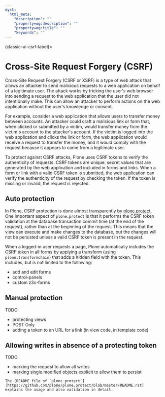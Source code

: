 ```yaml
---
myst:
  html_meta:
    "description": ""
    "property=og:description": ""
    "property=og:title": ""
    "keywords": ""
---
```


(classic-ui-csrf-label)=

# Cross-Site Request Forgery (CSRF)

Cross-Site Request Forgery (CSRF or XSRF) is a type of web attack that allows an attacker to send malicious requests to a web application on behalf of a legitimate user.
The attack works by tricking the user's web browser into sending a request to the web application that the user did not intentionally make. This can allow an attacker to perform actions on the web application without the user's knowledge or consent.

For example, consider a web application that allows users to transfer money between accounts.
An attacker could craft a malicious link or form that, when clicked or submitted by a victim, would transfer money from the victim's account to the attacker's account.
If the victim is logged into the web application and clicks the link or form, the web application would receive a request to transfer the money, and it would comply with the request because it appears to come from a legitimate user.

To protect against CSRF attacks, Plone uses CSRF tokens to verify the authenticity of requests.
CSRF tokens are unique, secret values that are generated by the web application and included in forms and links.
When a form or link with a valid CSRF token is submitted, the web application can verify the authenticity of the request by checking the token.
If the token is missing or invalid, the request is rejected.

## Auto protection

In Plone, CSRF protection is done almost transparently by [plone.protect](https://pypi.org/project/plone.protect/).
One important aspect of `plone.protect` is that it performs the CSRF token validation at the database transaction commit time (at the end of the request), rather than at the beginning of the request.
This means that the view can execute and make changes to the database, but the changes will not be persisted unless a valid CSRF token is present in the request.

When a logged-in user requests a page, Plone automatically includes the CSRF token in all forms by applying a transform (using `plone.transformchain`) that adds a hidden field with the token.
This includes, but is not limited to the following:

- add and edit forms
- control-panels
- custom z3c-forms

## Manual protection

TODO
- protecting views
- POST Only
- adding a token to an URL for a link (in view code, in template code)

## Allowing writes in absence of a protecting token

TODO
- marking the request to allow all writes
- marking single modified objects explicit to allow them to persist

```{seealso}
The [README file of `plone.protect`](https://github.com/plone/plone.protect/blob/master/README.rst) explains the usage and also validation in detail.
```
